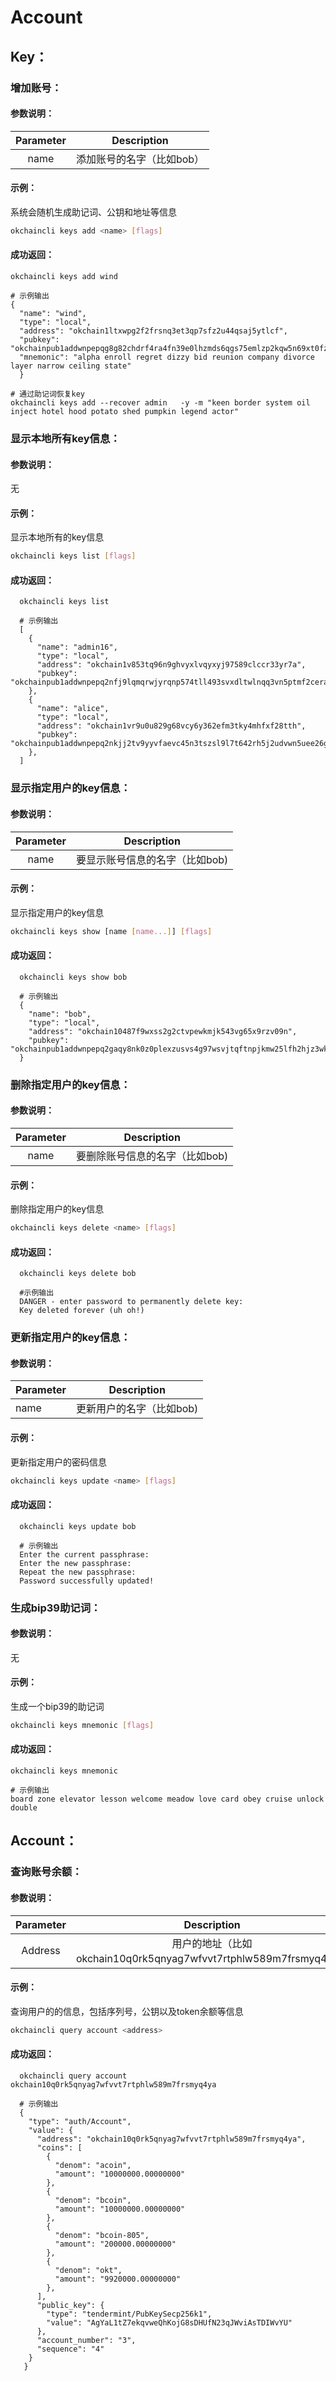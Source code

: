 # Account

## Key：

### 增加账号：

#### 参数说明：

  | Parameter |        Description         |
  | :-------: | :------------------------: |
  |   name    | 添加账号的名字（比如bob） |

#### 示例：

系统会随机生成助记词、公钥和地址等信息
```bash
okchaincli keys add <name> [flags]
```

#### 成功返回：

```
okchaincli keys add wind
  
# 示例输出
{
  "name": "wind",
  "type": "local",
  "address": "okchain1ltxwpg2f2frsnq3et3qp7sfz2u44qsaj5ytlcf",
  "pubkey": "okchainpub1addwnpepqg8g82chdrf4ra4fn39e0lhzmds6qgs75emlzp2kqw5n69xt0fz3cewvx06",
  "mnemonic": "alpha enroll regret dizzy bid reunion company divorce layer narrow ceiling state"
  }
  
# 通过助记词恢复key
okchaincli keys add --recover admin   -y -m "keen border system oil inject hotel hood potato shed pumpkin legend actor"
```

### 显示本地所有key信息：

#### 参数说明：

  无

#### 示例：

显示本地所有的key信息
```bash
okchaincli keys list [flags]
```

#### 成功返回：
```
  okchaincli keys list
  
  # 示例输出
  [
    {
      "name": "admin16",
      "type": "local",
      "address": "okchain1v853tq96n9ghvyxlvqyxyj97589clccr33yr7a",
      "pubkey": "okchainpub1addwnpepq2nfj9lqmqrwjyrqnp574tll493svxdltwlnqq3vn5ptmf2ceraesgyfegg"
    },
    {
      "name": "alice",
      "type": "local",
      "address": "okchain1vr9u0u829g68vcy6y362efm3tky4mhfxf28tth",
      "pubkey": "okchainpub1addwnpepq2nkjj2tv9yyvfaevc45n3tszsl9l7t642rh5j2udvwn5uee26gqv7vwhun"
    },
  ]
```

### 显示指定用户的key信息：

#### 参数说明：

  | Parameter |           Description           |
  | :-------: | :-----------------------------: |
  |   name    | 要显示账号信息的名字（比如bob) |

#### 示例：

显示指定用户的key信息
```bash
okchaincli keys show [name [name...]] [flags]
```

#### 成功返回：

```
  okchaincli keys show bob
  
  # 示例输出
  {
    "name": "bob",
    "type": "local",
    "address": "okchain10487f9wxss2g2ctvpewkmjk543vg65x9rzv09n",
    "pubkey": 	  "okchainpub1addwnpepq2gaqy8nk0z0plexzusvs4g97wsvjtqftnpjkmw25lfh2hjz3wk0svf030h"
  }
```

### 删除指定用户的key信息：

#### 参数说明：

  | Parameter |           Description           |
  | :-------: | :-----------------------------: |
  |   name    | 要删除账号信息的名字（比如bob) |

#### 示例：

删除指定用户的key信息
```bash
okchaincli keys delete <name> [flags]
```

#### 成功返回：

```
  okchaincli keys delete bob
  
  #示例输出
  DANGER - enter password to permanently delete key:
  Key deleted forever (uh oh!)
```

### 更新指定用户的key信息：

#### 参数说明：

  | Parameter | Description               |
  | --------- | ------------------------- |
  | name      | 更新用户的名字（比如bob) |

#### 示例：

更新指定用户的密码信息
```bash
okchaincli keys update <name> [flags]
```

#### 成功返回：

```
  okchaincli keys update bob
  
  # 示例输出
  Enter the current passphrase:
  Enter the new passphrase:
  Repeat the new passphrase:
  Password successfully updated!
```
### 生成bip39助记词：

#### 参数说明：

  无

#### 示例：

生成一个bip39的助记词
```bash
okchaincli keys mnemonic [flags]
```

#### 成功返回：

```
okchaincli keys mnemonic

# 示例输出
board zone elevator lesson welcome meadow love card obey cruise unlock double
```

## Account：

### 查询账号余额：

#### 参数说明：

  | Parameter |                         Description                          |
  | :-------: | :----------------------------------------------------------: |
  |  Address  | 用户的地址（比如okchain10q0rk5qnyag7wfvvt7rtphlw589m7frsmyq4ya） |

#### 示例：

查询用户的的信息，包括序列号，公钥以及token余额等信息
```bash
okchaincli query account <address>
```

#### 成功返回：

```
  okchaincli query account okchain10q0rk5qnyag7wfvvt7rtphlw589m7frsmyq4ya
  
  # 示例输出
  {
    "type": "auth/Account",
    "value": {
      "address": "okchain10q0rk5qnyag7wfvvt7rtphlw589m7frsmyq4ya",
      "coins": [
        {
          "denom": "acoin",
          "amount": "10000000.00000000"
        },
        {
          "denom": "bcoin",
          "amount": "10000000.00000000"
        },
        {
          "denom": "bcoin-805",
          "amount": "200000.00000000"
        },
        {
          "denom": "okt",
          "amount": "9920000.00000000"
        },
      ],
      "public_key": {
        "type": "tendermint/PubKeySecp256k1",
        "value": "AgYaL1tZ7ekqvweQhKojG8sDHUfN23qJWviAsTDIWvYU"
      },
      "account_number": "3",
      "sequence": "4"
    }
   }  
```
